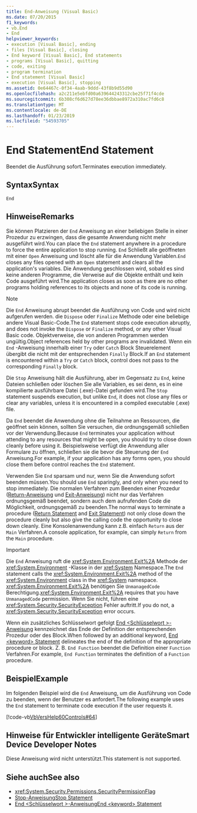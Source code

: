 ```yaml
---
title: End-Anweisung (Visual Basic)
ms.date: 07/20/2015
f1_keywords:
- vb.End
- End
helpviewer_keywords:
- execution [Visual Basic], ending
- files [Visual Basic], closing
- End keyword [Visual Basic], End statements
- programs [Visual Basic], quitting
- code, exiting
- program termination
- End statement [Visual Basic]
- execution [Visual Basic], stopping
ms.assetid: 0e64467c-0f34-4aab-9ddd-43f8b9d55d90
ms.openlocfilehash: a2c211e5ebfd00a639644243312cbe25f71f4cde
ms.sourcegitcommit: 6b308cf6d627d78ee36dbbae8972a310ac7fd6c8
ms.translationtype: MT
ms.contentlocale: de-DE
ms.lasthandoff: 01/23/2019
ms.locfileid: "54593705"
---
```

# <a name="end-statement"></a><span data-ttu-id="210df-102">End Statement</span><span class="sxs-lookup"><span data-stu-id="210df-102">End Statement</span></span>
<span data-ttu-id="210df-103">Beendet die Ausführung sofort.</span><span class="sxs-lookup"><span data-stu-id="210df-103">Terminates execution immediately.</span></span>  
  
## <a name="syntax"></a><span data-ttu-id="210df-104">Syntax</span><span class="sxs-lookup"><span data-stu-id="210df-104">Syntax</span></span>  
  
```  
End  
```  
  
## <a name="remarks"></a><span data-ttu-id="210df-105">Hinweise</span><span class="sxs-lookup"><span data-stu-id="210df-105">Remarks</span></span>  
 <span data-ttu-id="210df-106">Sie können Platzieren der `End` Anweisung an einer beliebigen Stelle in einer Prozedur zu erzwingen, dass die gesamte Anwendung nicht mehr ausgeführt wird.</span><span class="sxs-lookup"><span data-stu-id="210df-106">You can place the `End` statement anywhere in a procedure to force the entire application to stop running.</span></span> <span data-ttu-id="210df-107">`End` Schließt alle geöffneten mit einer `Open` Anweisung und löscht alle für die Anwendung Variablen.</span><span class="sxs-lookup"><span data-stu-id="210df-107">`End` closes any files opened with an `Open` statement and clears all the application's variables.</span></span> <span data-ttu-id="210df-108">Die Anwendung geschlossen wird, sobald es sind keine anderen Programme, die Verweise auf die Objekte enthält und kein Code ausgeführt wird.</span><span class="sxs-lookup"><span data-stu-id="210df-108">The application closes as soon as there are no other programs holding references to its objects and none of its code is running.</span></span>  
  
> [!NOTE]
>  <span data-ttu-id="210df-109">Die `End` Anweisung abrupt beendet die Ausführung von Code und wird nicht aufgerufen werden. die `Dispose` oder `Finalize` Methode oder eine beliebige andere Visual Basic-Code.</span><span class="sxs-lookup"><span data-stu-id="210df-109">The `End` statement stops code execution abruptly, and does not invoke the `Dispose` or `Finalize` method, or any other Visual Basic code.</span></span> <span data-ttu-id="210df-110">Objektverweise, die von anderen Programmen werden ungültig.</span><span class="sxs-lookup"><span data-stu-id="210df-110">Object references held by other programs are invalidated.</span></span> <span data-ttu-id="210df-111">Wenn ein `End` -Anweisung innerhalb einer `Try` oder `Catch` Block Steuerelement übergibt die nicht mit der entsprechenden `Finally` Block.</span><span class="sxs-lookup"><span data-stu-id="210df-111">If an `End` statement is encountered within a `Try` or `Catch` block, control does not pass to the corresponding `Finally` block.</span></span>  
  
 <span data-ttu-id="210df-112">Die `Stop` Anweisung hält die Ausführung, aber im Gegensatz zu `End`, keine Dateien schließen oder löschen Sie alle Variablen, es sei denn, es in eine kompilierte ausführbare Datei (.exe)-Datei gefunden wird.</span><span class="sxs-lookup"><span data-stu-id="210df-112">The `Stop` statement suspends execution, but unlike `End`, it does not close any files or clear any variables, unless it is encountered in a compiled executable (.exe) file.</span></span>  
  
 <span data-ttu-id="210df-113">Da `End` beendet die Anwendung ohne die Teilnahme an Ressourcen, die geöffnet sein können, sollten Sie versuchen, die ordnungsgemäß schließen vor der Verwendung.</span><span class="sxs-lookup"><span data-stu-id="210df-113">Because `End` terminates your application without attending to any resources that might be open, you should try to close down cleanly before using it.</span></span> <span data-ttu-id="210df-114">Beispielsweise verfügt die Anwendung aller Formulare zu öffnen, schließen sie die bevor die Steuerung der `End` Anweisung.</span><span class="sxs-lookup"><span data-stu-id="210df-114">For example, if your application has any forms open, you should close them before control reaches the `End` statement.</span></span>  
  
 <span data-ttu-id="210df-115">Verwenden Sie `End` sparsam und nur, wenn Sie die Anwendung sofort beenden müssen.</span><span class="sxs-lookup"><span data-stu-id="210df-115">You should use `End` sparingly, and only when you need to stop immediately.</span></span> <span data-ttu-id="210df-116">Die normalen Verfahren zum Beenden einer Prozedur ([Return-Anweisung](../../../visual-basic/language-reference/statements/return-statement.md) und [Exit-Anweisung](../../../visual-basic/language-reference/statements/exit-statement.md)) nicht nur das Verfahren ordnungsgemäß beendet, sondern auch dem aufrufenden Code die Möglichkeit, ordnungsgemäß zu beenden.</span><span class="sxs-lookup"><span data-stu-id="210df-116">The normal ways to terminate a procedure ([Return Statement](../../../visual-basic/language-reference/statements/return-statement.md) and [Exit Statement](../../../visual-basic/language-reference/statements/exit-statement.md)) not only close down the procedure cleanly but also give the calling code the opportunity to close down cleanly.</span></span> <span data-ttu-id="210df-117">Eine Konsolenanwendung kann z.B. einfach `Return` aus der `Main` Verfahren.</span><span class="sxs-lookup"><span data-stu-id="210df-117">A console application, for example, can simply `Return` from the `Main` procedure.</span></span>  
  
> [!IMPORTANT]
>  <span data-ttu-id="210df-118">Die `End` Anweisung ruft die <xref:System.Environment.Exit%2A> Methode der <xref:System.Environment> -Klasse in der <xref:System> Namespace.</span><span class="sxs-lookup"><span data-stu-id="210df-118">The `End` statement calls the <xref:System.Environment.Exit%2A> method of the <xref:System.Environment> class in the <xref:System> namespace.</span></span> <span data-ttu-id="210df-119"><xref:System.Environment.Exit%2A> benötigen Sie `UnmanagedCode` Berechtigung.</span><span class="sxs-lookup"><span data-stu-id="210df-119"><xref:System.Environment.Exit%2A> requires that you have `UnmanagedCode` permission.</span></span> <span data-ttu-id="210df-120">Wenn Sie nicht, führen eine <xref:System.Security.SecurityException> Fehler auftritt.</span><span class="sxs-lookup"><span data-stu-id="210df-120">If you do not, a <xref:System.Security.SecurityException> error occurs.</span></span>  
  
 <span data-ttu-id="210df-121">Wenn ein zusätzliches Schlüsselwort gefolgt [End \<Schlüsselwort >-Anweisung](../../../visual-basic/language-reference/statements/end-keyword-statement.md) kennzeichnet das Ende der Definition der entsprechenden Prozedur oder des Block.</span><span class="sxs-lookup"><span data-stu-id="210df-121">When followed by an additional keyword, [End \<keyword> Statement](../../../visual-basic/language-reference/statements/end-keyword-statement.md) delineates the end of the definition of the appropriate procedure or block.</span></span> <span data-ttu-id="210df-122">Z. B. `End Function` beendet die Definition einer `Function` Verfahren.</span><span class="sxs-lookup"><span data-stu-id="210df-122">For example, `End Function` terminates the definition of a `Function` procedure.</span></span>  
  
## <a name="example"></a><span data-ttu-id="210df-123">Beispiel</span><span class="sxs-lookup"><span data-stu-id="210df-123">Example</span></span>  
 <span data-ttu-id="210df-124">Im folgenden Beispiel wird die `End` Anweisung, um die Ausführung von Code zu beenden, wenn der Benutzer es anfordert.</span><span class="sxs-lookup"><span data-stu-id="210df-124">The following example uses the `End` statement to terminate code execution if the user requests it.</span></span>  
  
 [!code-vb[VbVersHelp60Controls#64](../../../visual-basic/language-reference/statements/codesnippet/VisualBasic/end-statement_1.vb)]  
  
## <a name="smart-device-developer-notes"></a><span data-ttu-id="210df-125">Hinweise für Entwickler intelligente Geräte</span><span class="sxs-lookup"><span data-stu-id="210df-125">Smart Device Developer Notes</span></span>  
 <span data-ttu-id="210df-126">Diese Anweisung wird nicht unterstützt.</span><span class="sxs-lookup"><span data-stu-id="210df-126">This statement is not supported.</span></span>  
  
## <a name="see-also"></a><span data-ttu-id="210df-127">Siehe auch</span><span class="sxs-lookup"><span data-stu-id="210df-127">See also</span></span>
- <xref:System.Security.Permissions.SecurityPermissionFlag>
- [<span data-ttu-id="210df-128">Stop-Anweisung</span><span class="sxs-lookup"><span data-stu-id="210df-128">Stop Statement</span></span>](../../../visual-basic/language-reference/statements/stop-statement.md)
- [<span data-ttu-id="210df-129">End \<Schlüsselwort >-Anweisung</span><span class="sxs-lookup"><span data-stu-id="210df-129">End \<keyword> Statement</span></span>](../../../visual-basic/language-reference/statements/end-keyword-statement.md)
